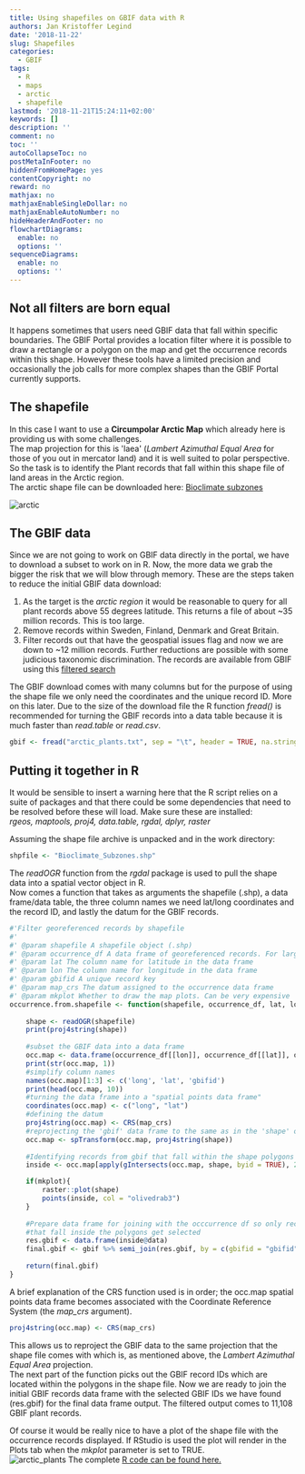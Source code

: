 ```yaml
---
title: Using shapefiles on GBIF data with R
authors: Jan Kristoffer Legind
date: '2018-11-22'
slug: Shapefiles
categories:
  - GBIF
tags:
  - R
  - maps
  - arctic
  - shapefile
lastmod: '2018-11-21T15:24:11+02:00'
keywords: []
description: ''
comment: no
toc: ''
autoCollapseToc: no
postMetaInFooter: no
hiddenFromHomePage: yes
contentCopyright: no
reward: no
mathjax: no
mathjaxEnableSingleDollar: no
mathjaxEnableAutoNumber: no
hideHeaderAndFooter: no
flowchartDiagrams:
  enable: no
  options: ''
sequenceDiagrams:
  enable: no
  options: ''
---
```


## Not all filters are born equal

It happens sometimes that users need GBIF data that fall within specific boundaries. The GBIF Portal provides a location filter where it is possible to draw a rectangle or a polygon on the map and get the occurrence records within this shape. However these tools have a limited precision and occasionally the job calls for more complex shapes than the GBIF Portal currently supports.

## The shapefile
In this case I want to use a **Circumpolar Arctic Map** which already here is providing us with some challenges.  
The map projection for this is 'laea' (*Lambert Azimuthal Equal Area* for those of you out in mercator land) and it is well suited to polar perspective.  
So the task is to identify the Plant records that fall within this shape file of land areas in the Arctic region.  
The arctic shape file can be downloaded here: [Bioclimate subzones](https://github.com/jlegind/Polygon-Shapefile-Occurrence-Filter/blob/master/Bioclimate_Subzones%5B1%5D.zip)

![arctic](/post/2018-11-22-R_shapefiles_GBIF/arcticPlot.png)

## The GBIF data
Since we are not going to work on GBIF data directly in the portal, we have to download a subset to work on in R. Now, the more data we grab the bigger the risk that we will blow through memory. These are the steps taken to reduce the initial GBIF data download:

 1. As the target is the *arctic region* it would be reasonable to query for all plant records above 55 degrees latitude. This returns a file of about ~35 million records. This is too large.
 2. Remove records within Sweden, Finland, Denmark and Great Britain.
 3. Filter records out that have the geospatial issues flag and now we are down to ~12 million records. Further reductions are possible with some judicious taxonomic discrimination. The records are available from GBIF using this [filtered search](https://www.gbif.org/occurrence/search?country=NO&country=FI&country=IS&country=RU&country=CA&country=US&country=SJ&taxon_key=6&geometry=POLYGON((-180%2055,180%2055,180%2090,-180%2090,-180%2055))) 
  
 
The GBIF download comes with many columns but for the purpose of using the shape file we only need the coordinates and the unique record ID. More on this later.
Due to the size of the download file the R function *fread()* is recommended for turning the GBIF records into a data table because it is much faster than *read.table* or *read.csv*.
```r
gbif <- fread("arctic_plants.txt", sep = "\t", header = TRUE, na.strings = "\\N")
```

## Putting it together in R
It would be sensible to insert a warning here that the R script relies on a suite of packages and that there could be some dependencies that need to be resolved before these will load. Make sure these are installed:  
*rgeos, maptools, proj4, data.table, rgdal, dplyr, raster*

Assuming the shape file archive is unpacked and in the work directory:
```r
shpfile <- "Bioclimate_Subzones.shp"
```
The *readOGR* function from the *rgdal* package is used to pull the shape data into a spatial vector object in R.  
Now comes a function that takes as arguments the shapefile (.shp), a data frame/data table, the three column names we need lat/long coordinates and the record ID, and lastly the datum for the GBIF records.
```r
#'Filter georeferenced records by shapefile
#'
#' @param shapefile A shapefile object (.shp)
#' @param occurrence_df A data frame of georeferenced records. For large csv use fread()
#' @param lat The column name for latitude in the data frame
#' @param lon The column name for longitude in the data frame
#' @param gbifid A unique record key
#' @param map_crs The datum assigned to the occurrence data frame
#' @param mkplot Whether to draw the map plots. Can be very expensive
occurrence.from.shapefile <- function(shapefile, occurrence_df, lat, lon, gbifid, map_crs = "+proj=longlat +datum=WGS84", mkplot = FALSE){
    
    shape <- readOGR(shapefile)
    print(proj4string(shape))
    
    #subset the GBIF data into a data frame
    occ.map <- data.frame(occurrence_df[[lon]], occurrence_df[[lat]], occurrence_df[[gbifid]])
    print(str(occ.map, 1))
    #simplify column names
    names(occ.map)[1:3] <- c('long', 'lat', 'gbifid')
    print(head(occ.map, 10))
    #turning the data frame into a "spatial points data frame"
    coordinates(occ.map) <- c("long", "lat")
    #defining the datum 
    proj4string(occ.map) <- CRS(map_crs)
    #reprojecting the 'gbif' data frame to the same as in the 'shape' object 
    occ.map <- spTransform(occ.map, proj4string(shape))
    
    #Identifying records from gbif that fall within the shape polygons
    inside <- occ.map[apply(gIntersects(occ.map, shape, byid = TRUE), 2, any),]

    if(mkplot){
        raster::plot(shape)
        points(inside, col = "olivedrab3")
    }  
    
    #Prepare data frame for joining with the occcurrence df so only records 
    #that fall inside the polygons get selected 
    res.gbif <- data.frame(inside@data)
    final.gbif <- gbif %>% semi_join(res.gbif, by = c(gbifid = "gbifid"))
        
    return(final.gbif)
}  
```
A brief explanation of the CRS function used is in order; the occ.map spatial points data frame becomes associated with the Coordinate Reference System (the *map_crs* argument).
```r
proj4string(occ.map) <- CRS(map_crs)
``` 
This allows us to reproject the GBIF data to the same projection that the shape file comes with which is, as mentioned above, the *Lambert Azimuthal Equal Area* projection.  
The next part of the function picks out the GBIF record IDs which are located within the polygons in the shape file. Now we are ready to join the initial GBIF records data frame with the selected GBIF IDs we have found (res.gbif) for the final data frame output. The filtered output comes to 11,108 GBIF plant records.  

Of course it would be really nice to have a plot of the shape file with the occurrence records displayed. If RStudio is used the plot will render in the Plots tab when the *mkplot* parameter is set to TRUE.  
![arctic_plants](/post/2018-11-22-R_shapefiles_GBIF/arcticPlantsBlog.png)
The complete [R code can be found here.](https://github.com/jlegind/Polygon-Shapefile-Occurrence-Filter/blob/master/arctic6.R)










